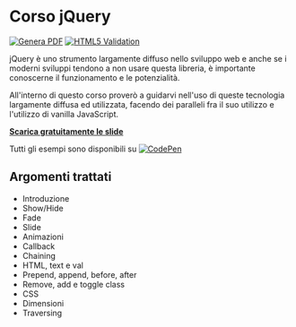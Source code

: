 # Corso jQuery

[![Genera PDF](https://github.com/matteobaccan/CorsojQuery/actions/workflows/generatepdf.yml/badge.svg)](https://github.com/matteobaccan/CorsojQuery/actions/workflows/generatepdf.yml)
[![HTML5 Validation](https://github.com/matteobaccan/CorsojQuery/actions/workflows/validation.yml/badge.svg)](https://github.com/matteobaccan/CorsojQuery/actions/workflows/validation.yml)

jQuery è uno strumento largamente diffuso nello sviluppo web e anche se i moderni sviluppi tendono a non usare questa libreria, è importante conoscerne il funzionamento e le potenzialità.

All'interno di questo corso proverò a guidarvi nell'uso di queste tecnologia largamente diffusa ed utilizzata, facendo dei paralleli fra il suo utilizzo e l'utilizzo di vanilla JavaScript.

__[Scarica gratuitamente le slide](https://raw.githubusercontent.com/matteobaccan/CorsojQuery/main/slide/CorsojQuery.pdf)__

Tutti gli esempi sono disponibili su  [![CodePen](https://img.shields.io/badge/CodePen-open-blue?logo=codepen)](https://codepen.io/collection/LPzxzo)

## Argomenti trattati

- Introduzione
- Show/Hide
- Fade
- Slide
- Animazioni
- Callback
- Chaining
- HTML, text e val
- Prepend, append, before, after
- Remove, add e toggle class
- CSS
- Dimensioni
- Traversing